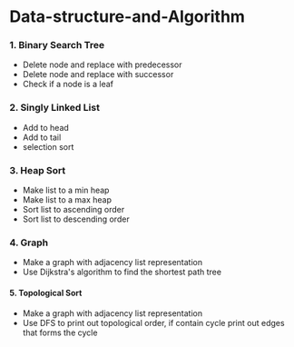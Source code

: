 # Data-structure-and-Algorithm

 ### 1. Binary Search Tree
 
  - Delete node and replace with predecessor
  - Delete node and replace with successor
  - Check if a node is a leaf


### 2. Singly Linked List
 
 - Add to head
 - Add to tail
 - selection sort

### 3. Heap Sort

 - Make list to a min heap
 - Make list to a max heap
 - Sort list to ascending order
 - Sort list to descending order

### 4. Graph

 - Make a graph with adjacency list representation
 - Use Dijkstra's algorithm to find the shortest path tree
 
#### 5. Topological Sort
 - Make a graph with adjacency list representation
 - Use DFS to print out topological order, if contain cycle print out edges that forms the cycle
